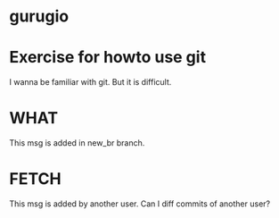gurugio
=======

Exercise for howto use git
=======

I wanna be familiar with git.
But it is difficult.

WHAT
=====
This msg is added in new_br branch.

FETCH
=====
This msg is added by another user.
Can I diff commits of another user?
